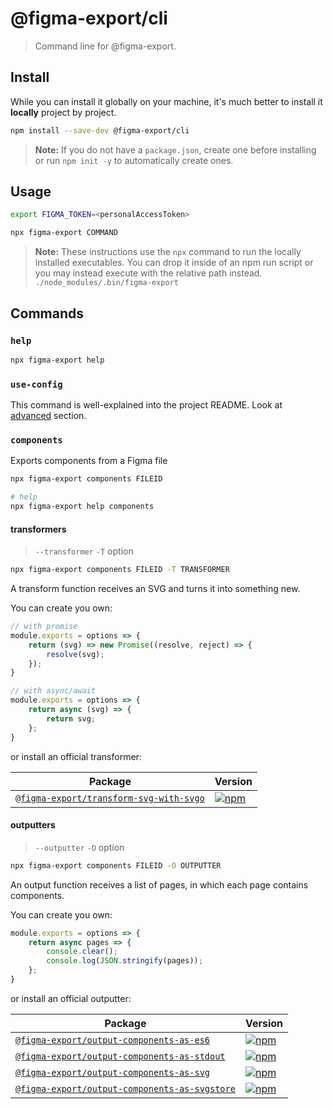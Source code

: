 
# @figma-export/cli

> Command line for @figma-export.

## Install

While you can install it globally on your machine, it's much better to install it **locally** project by project.

```sh
npm install --save-dev @figma-export/cli
```

> **Note:** If you do not have a `package.json`, create one before installing or run `npm init -y` to automatically create ones.


## Usage

```sh
export FIGMA_TOKEN=<personalAccessToken>

npx figma-export COMMAND
```

> **Note:** These instructions use the `npx` command to run the locally installed executables. You can drop it inside of an npm run script or you may instead execute with the relative path instead. `./node_modules/.bin/figma-export`

## Commands


### `help`

```sh
npx figma-export help
```


### `use-config`

This command is well-explained into the project README. Look at [advanced](/README.md#advanced) section.


### `components`

Exports components from a Figma file

```sh
npx figma-export components FILEID

# help
npx figma-export help components
```

#### transformers

> `--transformer` `-T` option

```sh
npx figma-export components FILEID -T TRANSFORMER
```

A transform function receives an SVG and turns it into something new.

You can create you own:

```js
// with promise
module.exports = options => {
    return (svg) => new Promise((resolve, reject) => {
        resolve(svg);
    });
}
```

```js
// with async/await
module.exports = options => {
    return async (svg) => {
        return svg;
    };
}
```

or install an official transformer:

| Package | Version |
|---------|---------|
| [`@figma-export/transform-svg-with-svgo`](/packages/transform-svg-with-svgo) | [![npm](https://img.shields.io/npm/v/@figma-export/transform-svg-with-svgo.svg?maxAge=3600)](https://www.npmjs.com/package/@figma-export/transform-svg-with-svgo) |


#### outputters

> `--outputter` `-O` option

```sh
npx figma-export components FILEID -O OUTPUTTER
```

An output function receives a list of pages, in which each page contains components.

You can create you own:

```js
module.exports = options => {
    return async pages => {
        console.clear();
        console.log(JSON.stringify(pages));
    };
}
```

or install an official outputter:

| Package | Version |
|---------|---------|
| [`@figma-export/output-components-as-es6`](/packages/output-components-as-es6) | [![npm](https://img.shields.io/npm/v/@figma-export/output-components-as-es6.svg?maxAge=3600)](https://www.npmjs.com/package/@figma-export/output-components-as-es6) |
| [`@figma-export/output-components-as-stdout`](/packages/output-components-as-stdout) | [![npm](https://img.shields.io/npm/v/@figma-export/output-components-as-stdout.svg?maxAge=3600)](https://www.npmjs.com/package/@figma-export/output-components-as-stdout) |
| [`@figma-export/output-components-as-svg`](/packages/output-components-as-svg) | [![npm](https://img.shields.io/npm/v/@figma-export/output-components-as-svg.svg?maxAge=3600)](https://www.npmjs.com/package/@figma-export/output-components-as-svg) |
| [`@figma-export/output-components-as-svgstore`](/packages/output-components-as-svgstore) | [![npm](https://img.shields.io/npm/v/@figma-export/output-components-as-svgstore.svg?maxAge=3600)](https://www.npmjs.com/package/@figma-export/output-components-as-svgstore) |
